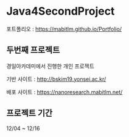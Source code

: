 # Java4SecondProject

포트폴리오 : https://mabitlm.github.io/Portfolio/


## 두번째 프로젝트
경일아카데미에서 진행한 개인 프로젝트

기반 사이트 : http://bskim19.yonsei.ac.kr/

배포 사이트 : https://nanoresearch.mabitlm.net/


## 프로젝트 기간
12/04 ~ 12/16
